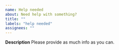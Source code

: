```yaml
---
name: Help needed
about: Need help with something?
title: ""
labels: "help needed"
assignees: ""
---
```


**Description**
Please provide as much info as you can.
